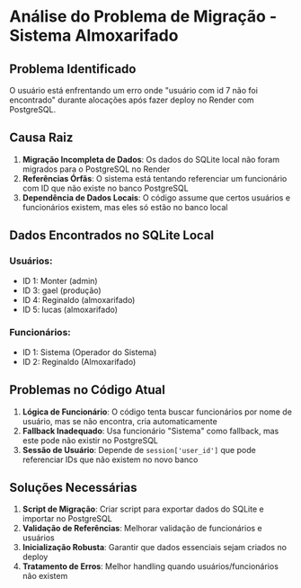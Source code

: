 # Análise do Problema de Migração - Sistema Almoxarifado

## Problema Identificado

O usuário está enfrentando um erro onde "usuário com id 7 não foi encontrado" durante alocações após fazer deploy no Render com PostgreSQL.

## Causa Raiz

1. **Migração Incompleta de Dados**: Os dados do SQLite local não foram migrados para o PostgreSQL no Render
2. **Referências Órfãs**: O sistema está tentando referenciar um funcionário com ID que não existe no banco PostgreSQL
3. **Dependência de Dados Locais**: O código assume que certos usuários e funcionários existem, mas eles só estão no banco local

## Dados Encontrados no SQLite Local

### Usuários:
- ID 1: Monter (admin)
- ID 3: gael (produção)
- ID 4: Reginaldo (almoxarifado)
- ID 5: lucas (almoxarifado)

### Funcionários:
- ID 1: Sistema (Operador do Sistema)
- ID 2: Reginaldo (Almoxarifado)

## Problemas no Código Atual

1. **Lógica de Funcionário**: O código tenta buscar funcionários por nome de usuário, mas se não encontra, cria automaticamente
2. **Fallback Inadequado**: Usa funcionário "Sistema" como fallback, mas este pode não existir no PostgreSQL
3. **Sessão de Usuário**: Depende de `session['user_id']` que pode referenciar IDs que não existem no novo banco

## Soluções Necessárias

1. **Script de Migração**: Criar script para exportar dados do SQLite e importar no PostgreSQL
2. **Validação de Referências**: Melhorar validação de funcionários e usuários
3. **Inicialização Robusta**: Garantir que dados essenciais sejam criados no deploy
4. **Tratamento de Erros**: Melhor handling quando usuários/funcionários não existem

